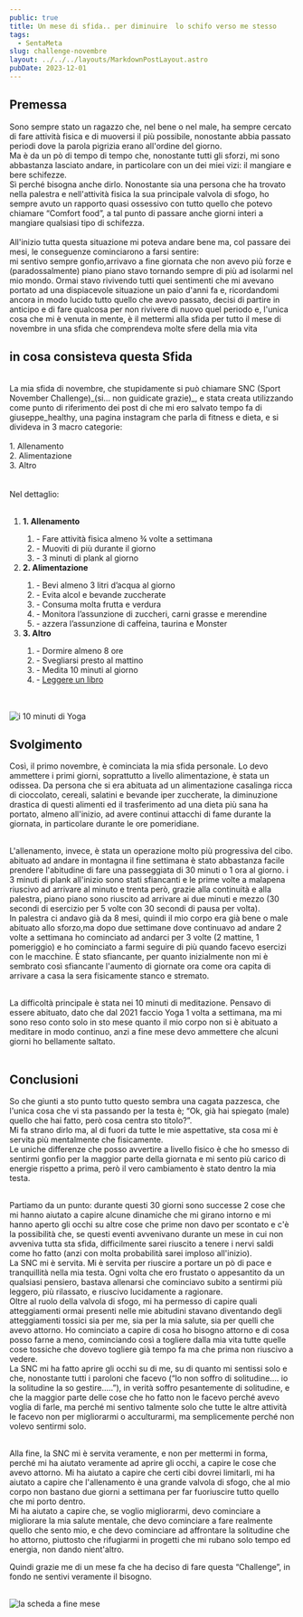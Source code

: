```yaml
---
public: true
title: Un mese di sfida.. per diminuire  lo schifo verso me stesso
tags:
  - SentaMeta
slug: challenge-novembre
layout: ../../../layouts/MarkdownPostLayout.astro
pubDate: 2023-12-01
---
```


## Premessa

Sono sempre stato un ragazzo che, nel bene o nel male, ha sempre cercato di fare attività fisica e di muoversi il più possibile, nonostante abbia passato periodi dove la parola pigrizia erano all'ordine del giorno.<br />
Ma è da un pò di tempo di tempo che, nonostante tutti gli sforzi, mi sono abbastanza lasciato andare, in particolare con un dei miei vizi: il mangiare e bere schifezze.<br />
Sì perché bisogna anche dirlo. Nonostante sia una persona che ha trovato nella palestra e nell'attività fisica la sua principale valvola di sfogo, ho sempre avuto un rapporto quasi ossessivo con tutto quello che potevo chiamare “Comfort food”, a tal punto di passare anche giorni interi a mangiare qualsiasi tipo di schifezza.<br />
<br />
All'inizio tutta questa situazione mi poteva andare bene ma, col passare dei mesi, le conseguenze cominciarono a farsi sentire:<br />
mi sentivo sempre gonfio,arrivavo a fine giornata che non avevo più forze e (paradossalmente) piano piano stavo tornando sempre di più ad isolarmi nel mio mondo.
Ormai stavo rivivendo tutti quei sentimenti che mi avevano portato ad una dispiacevole situazione un paio d'anni fa e, ricordandomi ancora in modo lucido tutto quello che avevo passato, decisi di partire in anticipo e di fare qualcosa per non rivivere di nuovo quel periodo e, l'unica cosa che mi è venuta in mente, è il mettermi alla sfida per tutto il mese di novembre in una sfida che comprendeva molte sfere della mia vita

## in cosa consisteva questa Sfida

<br />
La mia sfida di novembre, che stupidamente si può chiamare SNC (Sport November Challenge)_(si... non guidicate grazie)_, e stata creata utilizzando come punto di riferimento dei post di che mi ero salvato tempo fa di giuseppe_healthy, una pagina instagram che parla di fitness e dieta, e si divideva in 3 macro categorie:<br /><br />
1. Allenamento<br />
2. Alimentazione<br />
3. Altro<br />
<br /><br />
Nel dettaglio:<br /><br />

<ol>
  <li><b>1. Allenamento</b></li>
    <ol>
      <li>- Fare attività fisica almeno ¾ volte a settimana</li>
      <li>- Muoviti di più durante il giorno</li>
      <li>- 3 minuti di plank al giorno</li>
    </ol>
  <li><b>2. Alimentazione</b></li>
    <ol>
      <li>- Bevi almeno 3 litri d’acqua al giorno</li>
      <li>- Evita alcol e bevande zuccherate</li>
      <li>- Consuma molta frutta e verdura</li>
      <li>- Monitora l’assunzione di zuccheri, carni grasse e merendine</li>
      <li>- azzera l’assunzione di caffeina, taurina e Monster</li>            
    </ol>
  </li>
  <li><b>3. Altro</b></li>
    <ol>
      <li>- Dormire almeno 8 ore</li>
      <li>- Svegliarsi presto al mattino</li>
      <li>- Medita 10 minuti al giorno</li>
      <li>- <a href="https://lore.livellosegreto.it/book/139361/s/filosofia-giapponese-4-libri-in-1-ikigai-kaizen-shinrin-yoku-kintsukuroi">Leggere un libro</a></li>      
    </ol>  
</ol>  
<br /><br />
<img src="https://raw.githubusercontent.com/mattiaudisio/piacerematthew/main/public/images/posts/meditazione.jpg" alt="i 10 minuti di Yoga">

## Svolgimento

Così, il primo novembre, è cominciata la mia sfida personale.
Lo devo ammettere i primi giorni, soprattutto a livello alimentazione, è stata un odissea. Da persona che si era abituata ad un alimentazione casalinga ricca di cioccolato, cereali, salatini e bevande iper zuccherate, la diminuzione drastica di questi alimenti ed il trasferimento ad una dieta più sana ha portato, almeno all'inizio, ad avere continui attacchi di fame durante la giornata, in particolare durante le ore pomeridiane.<br /><br />

L'allenamento, invece, è stata un operazione molto più progressiva del cibo. abituato ad andare in  montagna il fine settimana è stato abbastanza facile prendere l'abitudine di fare una passeggiata di 30 minuti o 1 ora al giorno. i 3 minuti di plank all'inizio sono stati sfiancanti e le prime volte a malapena riuscivo ad arrivare al minuto e trenta però, grazie alla continuità e alla palestra, piano piano sono riuscito ad arrivare ai due minuti e mezzo (30 secondi di esercizio per 5 volte con 30 secondi di pausa per volta).<br />
In palestra ci andavo già da 8 mesi, quindi il mio corpo era già bene o male abituato allo sforzo,ma dopo due settimane dove continuavo ad andare 2 volte a settimana ho cominciato ad andarci per 3 volte (2 mattine, 1 pomeriggio) e ho cominciato a farmi seguire di più quando facevo esercizi con le macchine. È stato sfiancante, per quanto inizialmente non mi è sembrato così sfiancante l'aumento di giornate ora come ora capita di arrivare a casa la sera fisicamente stanco e stremato.<br /><br />

La difficoltà principale è stata nei 10 minuti di meditazione. Pensavo di essere abituato, dato che dal 2021 faccio Yoga 1 volta a settimana, ma mi sono reso conto solo in sto mese quanto il mio corpo non si è abituato a meditare in modo continuo, anzi a fine mese devo ammettere che alcuni giorni ho bellamente saltato.<br /><br />

## Conclusioni

So che giunti a sto punto tutto questo sembra una cagata pazzesca, che l'unica cosa che vi sta passando per la testa è; “Ok, già hai spiegato (male) quello che hai fatto, però cosa centra sto titolo?”.<br />
Mi fa strano dirlo ma, al di fuori da tutte le mie aspettative, sta cosa mi è servita più mentalmente che fisicamente.<br />
Le uniche differenze che posso avvertire a livello fisico è che ho smesso di sentirmi gonfio per la maggior parte della giornata e mi sento più carico di energie rispetto a prima, però il vero cambiamento è stato dentro la mia testa.<br /><br />

Partiamo da un punto: durante questi 30 giorni sono successe 2 cose che mi hanno aiutato a capire alcune dinamiche che mi girano intorno e mi hanno aperto gli occhi su altre cose che prime non davo per scontato e c'è la possibilità che, se questi eventi avvenivano durante un mese in cui non avveniva tutta sta sfida, difficilmente sarei riuscito a tenere i nervi saldi come ho fatto (anzi con molta probabilità sarei imploso all'inizio).<br />
La SNC mi è servita. Mi è servita per riuscire a portare un pò di pace e tranquillità nella mia testa. Ogni volta che ero frustato o appesantito da un qualsiasi pensiero, bastava allenarsi che cominciavo subito a sentirmi più leggero, più rilassato, e riuscivo lucidamente a ragionare.<br />
Oltre al ruolo della valvola di sfogo, mi ha permesso di capire quali atteggiamenti ormai presenti nelle mie abitudini stavano diventando degli atteggiamenti tossici sia per me, sia per la mia salute, sia per quelli che avevo attorno. Ho cominciato a capire di cosa ho bisogno attorno e  di cosa posso farne a meno, cominciando così a togliere dalla mia vita tutte quelle cose tossiche che dovevo togliere già tempo fa ma che prima non riuscivo a vedere.<br />
 La SNC mi ha fatto aprire gli occhi su di me, su di quanto mi sentissi solo e che, nonostante tutti i paroloni che facevo (“Io non soffro di solitudine.... io la solitudine la so gestire.....”), in verità soffro pesantemente di solitudine, e che la maggior parte delle cose che ho fatto non le facevo perché avevo voglia di farle, ma perché mi sentivo talmente solo che tutte le altre attività le facevo non per migliorarmi o acculturarmi, ma semplicemente perché non volevo sentirmi solo.<br /><br />

Alla fine, la SNC mi è servita veramente, e non per mettermi in forma, perché mi ha aiutato veramente ad aprire gli occhi, a capire le cose che avevo attorno. Mi ha aiutato a capire che certi cibi dovrei limitarli, mi ha aiutato a capire che l'allenamento è una grande valvola di sfogo, che al mio corpo non bastano due giorni a settimana per far fuoriuscire tutto quello che mi porto dentro.<br />
Mi ha aiutato a capire che, se voglio migliorarmi, devo cominciare a migliorare la mia salute mentale, che devo cominciare a fare realmente quello che sento mio,  e che devo cominciare ad affrontare la solitudine che ho attorno, piuttosto che rifugiarmi in progetti che mi rubano solo tempo ed energia, non dando nient'altro.<br />

Quindi grazie me di un mese fa che ha deciso di fare questa “Challenge”, in fondo ne sentivi veramente il bisogno.<br /><br />

<img src="https://raw.githubusercontent.com/mattiaudisio/piacerematthew/main/public/images/posts/scheda.jpg" alt="la scheda a fine mese">
